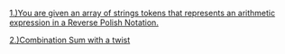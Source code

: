 [1.)You are given an array of strings tokens that represents an arithmetic expression in a Reverse Polish Notation.](https://leetcode.com/problems/evaluate-reverse-polish-notation/)

[2.)Combination Sum with a twist](https://leetcode.com/problems/combination-sum-iii/)



